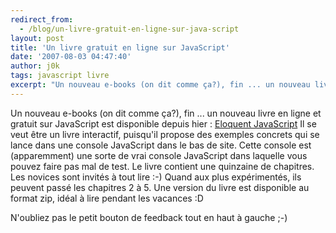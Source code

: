 ```yaml
---
redirect_from:
  - /blog/un-livre-gratuit-en-ligne-sur-java-script
layout: post
title: 'Un livre gratuit en ligne sur JavaScript'
date: '2007-08-03 04:47:40'
author: j0k
tags: javascript livre
excerpt: "Un nouveau e-books (on dit comme ça?), fin ... un nouveau livre en ligne et gratuit sur JavaScript est disponible depuis hier : [Eloquent JavaScript](http://eloquentjavascript.net/)     \nIl se veut être un livre interactif, puisqu'il propose des exemples concrets qui se lance dans une console JavaScript dans le bas de site. Cette console est (apparemment)      …"
---
```


Un nouveau e-books (on dit comme ça?), fin ... un nouveau livre en ligne et gratuit sur JavaScript est disponible depuis hier : [Eloquent JavaScript](http://eloquentjavascript.net/)
Il se veut être un livre interactif, puisqu'il propose des exemples concrets qui se lance dans une console JavaScript dans le bas de site. Cette console est (apparemment) une sorte de vrai console JavaScript dans laquelle vous pouvez faire pas mal de test.   Le livre contient une quinzaine de chapitres. Les novices sont invités à tout lire :-) Quand aux plus expérimentés, ils peuvent passé les chapitres 2 à 5. Une version du livre est disponible au format zip, idéal à lire pendant les vacances :D

N'oubliez pas le petit bouton de feedback tout en haut à gauche ;-)
